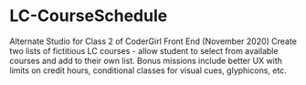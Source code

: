 # LC-CourseSchedule

Alternate Studio for Class 2 of CoderGirl Front End (November 2020)
Create two lists of fictitious LC courses - allow student to select from available courses and add to their own list.
Bonus missions include better UX with limits on credit hours, conditional classes for visual cues, glyphicons, etc.
